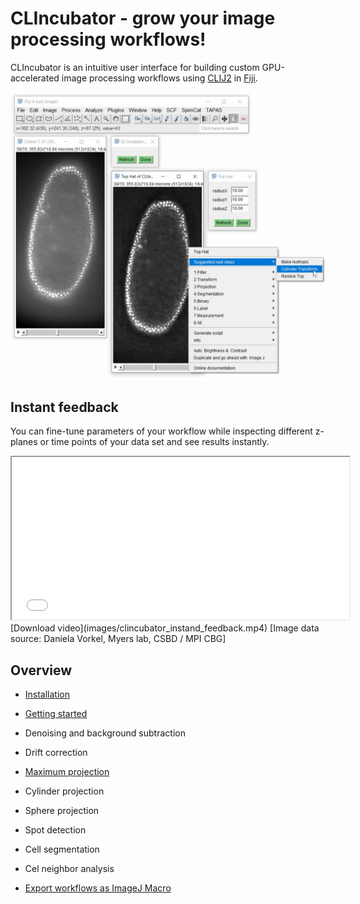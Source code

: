 # CLIncubator - grow your image processing workflows!
CLIncubator is an intuitive user interface for building custom GPU-accelerated image processing workflows using [CLIJ2](https://clij.github.io) in [Fiji](https://fiji.sc).

![Image](images/suggestions.png)


## Instant feedback
You can fine-tune parameters of your workflow while inspecting different z-planes or time points of your data set and see results instantly.
<iframe src="images/clincubator_instand_feedback.mp4" width="540" height="260"></iframe>
[Download video](images/clincubator_instand_feedback.mp4) [Image data source: Daniela Vorkel, Myers lab, CSBD / MPI CBG]



## Overview
* [Installation](https://clij.github.io/clincubator/installation)
* [Getting started](https://clij.github.io/clincubator/getting_started)


* Denoising and background subtraction
* Drift correction
* [Maximum projection](https://clij.github.io/clincubator/maximum_projection)
* Cylinder projection
* Sphere projection
* Spot detection
* Cell segmentation
* Cel neighbor analysis

* [Export workflows as ImageJ Macro](https://clij.github.io/clincubator/macro_export)



